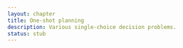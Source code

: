 ```yaml
---
layout: chapter
title: One-shot planning
description: Various single-choice decision problems.
status: stub
---
```

